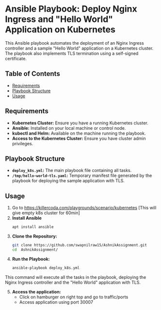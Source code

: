 # Ansible Playbook: Deploy Nginx Ingress and "Hello World" Application on Kubernetes

This Ansible playbook automates the deployment of an Nginx Ingress controller and a sample "Hello World" application on a Kubernetes cluster. The playbook also implements TLS termination using a self-signed certificate.

## Table of Contents
- [Requirements](#requirements)
- [Playbook Structure](#playbook-structure)
- [Usage](#usage)

## Requirements
- **Kubernetes Cluster:** Ensure you have a running Kubernetes cluster.
- **Ansible:** Installed on your local machine or control node.
- **kubectl and Helm:** Available on the machine running the playbook.
- **Access to the Kubernetes Cluster:** Ensure you have cluster admin privileges.

## Playbook Structure

- **`deploy_k8s.yml`:** The main playbook file containing all tasks.
- **`/tmp/hello-world-tls.yaml`:** Temporary manifest file generated by the playbook for deploying the sample application with TLS.

## Usage

1. Go to https://killercoda.com/playgrounds/scenario/kubernetes [This will give empty k8s cluster for 60min]
2. **Install Ansible**
   ```bash
   apt install ansible
3. **Clone the Repository:**
   ```bash
   git clone https://github.com/swapnilraw15/AshnikAssignment.git
   cd  AshnikAssignment/
4. **Run the Playbook:**
   ```bash
   ansible-playbook deploy_k8s.yml
This command will execute all the tasks in the playbook, deploying the Nginx Ingress controller and the "Hello World" application with TLS.

5. **Access the application:**
   - Click on hamburger on right top and go to traffic/ports
   - Access application using port 30007
